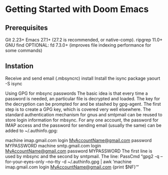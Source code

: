 # Getting Started with Doom Emacs

## Prerequisites
Git 2.23+
Emacs 27.1+ (27.2 is recommended, or native-comp).
ripgrep 11.0+
GNU find
OPTIONAL: fd 7.3.0+ (improves file indexing performance for some commands)

## Instation


Receive and send email (.mbsyncrc)
install
Install the isync package yaourt -S isync

Using GPG for mbsync passwords
The basic idea is that every time a password is needed, an particular file is decrypted and loaded. The key for the decryption can be prompted for and be stashed by gpg-agent. The first step is to create a GPG key, which is covered very well elsewhere. The standard authentication mechanism for gnus and smtpmail can be reused to store login information for mbsync. For any one account, the password for IMAP access and the password for sending email (usually the same) can be added to ~/.authinfo.gpg:

machine imap.gmail.com login MyAccountName@gmail.com password MYPASSWORD machine smtp.gmail.com login MyAccountName@gmail.com password MYPASSWORD The first line is used by mbsync and the second by smtpmail. The line: PassCmd “gpg2 -q –for-your-eyes-only –no-tty -d ~/.authinfo.gpg | awk ’machine imap.gmail.com login MyAccountName@gmail.com {print $NF}’”


